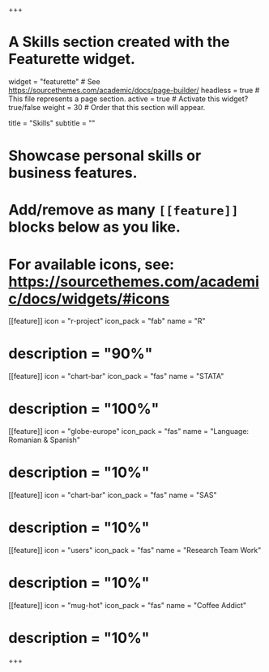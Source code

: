 +++
# A Skills section created with the Featurette widget.
widget = "featurette"  # See https://sourcethemes.com/academic/docs/page-builder/
headless = true  # This file represents a page section.
active = true  # Activate this widget? true/false
weight = 30  # Order that this section will appear.

title = "Skills"
subtitle = ""

# Showcase personal skills or business features.
# 
# Add/remove as many `[[feature]]` blocks below as you like.
# 
# For available icons, see: https://sourcethemes.com/academic/docs/widgets/#icons

[[feature]]
  icon = "r-project"
  icon_pack = "fab"
  name = "R"
  # description = "90%"
  
[[feature]]
  icon = "chart-bar"
  icon_pack = "fas"
  name = "STATA"
  # description = "100%"  
  
[[feature]]
  icon = "globe-europe"
  icon_pack = "fas"
  name = "Language: Romanian & Spanish"
  # description = "10%"

  [[feature]]
  icon = "chart-bar"
  icon_pack = "fas"
  name = "SAS"
  # description = "10%"

  [[feature]]
  icon = "users"
  icon_pack = "fas"
  name = "Research Team Work"
  # description = "10%"

 [[feature]]
  icon = "mug-hot"
  icon_pack = "fas"
  name = "Coffee Addict"
  # description = "10%"


+++
